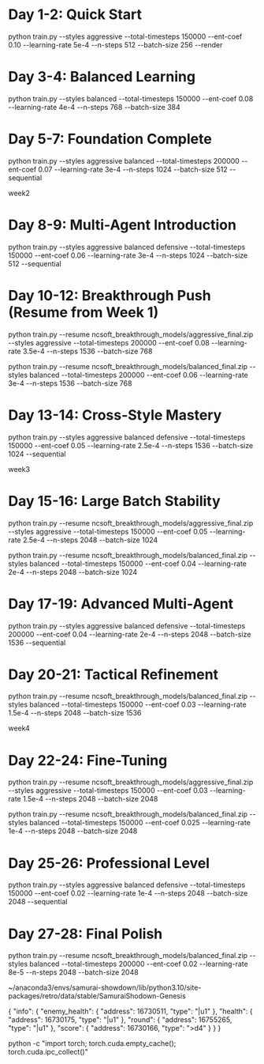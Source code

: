 # Day 1-2: Quick Start
python train.py --styles aggressive --total-timesteps 150000 --ent-coef 0.10 --learning-rate 5e-4 --n-steps 512 --batch-size 256 --render

# Day 3-4: Balanced Learning  
python train.py --styles balanced --total-timesteps 150000 --ent-coef 0.08 --learning-rate 4e-4 --n-steps 768 --batch-size 384

# Day 5-7: Foundation Complete
python train.py --styles aggressive balanced --total-timesteps 200000 --ent-coef 0.07 --learning-rate 3e-4 --n-steps 1024 --batch-size 512 --sequential





week2

# Day 8-9: Multi-Agent Introduction
python train.py --styles aggressive balanced defensive --total-timesteps 150000 --ent-coef 0.06 --learning-rate 3e-4 --n-steps 1024 --batch-size 512 --sequential

# Day 10-12: Breakthrough Push (Resume from Week 1)
python train.py --resume ncsoft_breakthrough_models/aggressive_final.zip --styles aggressive --total-timesteps 200000 --ent-coef 0.08 --learning-rate 3.5e-4 --n-steps 1536 --batch-size 768

python train.py --resume ncsoft_breakthrough_models/balanced_final.zip --styles balanced --total-timesteps 200000 --ent-coef 0.06 --learning-rate 3e-4 --n-steps 1536 --batch-size 768

# Day 13-14: Cross-Style Mastery
python train.py --styles aggressive balanced defensive --total-timesteps 150000 --ent-coef 0.05 --learning-rate 2.5e-4 --n-steps 1536 --batch-size 1024 --sequential



week3


# Day 15-16: Large Batch Stability
python train.py --resume ncsoft_breakthrough_models/aggressive_final.zip --styles aggressive --total-timesteps 150000 --ent-coef 0.05 --learning-rate 2.5e-4 --n-steps 2048 --batch-size 1024

python train.py --resume ncsoft_breakthrough_models/balanced_final.zip --styles balanced --total-timesteps 150000 --ent-coef 0.04 --learning-rate 2e-4 --n-steps 2048 --batch-size 1024

# Day 17-19: Advanced Multi-Agent
python train.py --styles aggressive balanced defensive --total-timesteps 200000 --ent-coef 0.04 --learning-rate 2e-4 --n-steps 2048 --batch-size 1536 --sequential

# Day 20-21: Tactical Refinement
python train.py --resume ncsoft_breakthrough_models/balanced_final.zip --styles balanced --total-timesteps 150000 --ent-coef 0.03 --learning-rate 1.5e-4 --n-steps 2048 --batch-size 1536



week4

# Day 22-24: Fine-Tuning
python train.py --resume ncsoft_breakthrough_models/aggressive_final.zip --styles aggressive --total-timesteps 150000 --ent-coef 0.03 --learning-rate 1.5e-4 --n-steps 2048 --batch-size 2048

python train.py --resume ncsoft_breakthrough_models/balanced_final.zip --styles balanced --total-timesteps 150000 --ent-coef 0.025 --learning-rate 1e-4 --n-steps 2048 --batch-size 2048

# Day 25-26: Professional Level
python train.py --styles aggressive balanced defensive --total-timesteps 150000 --ent-coef 0.02 --learning-rate 1e-4 --n-steps 2048 --batch-size 2048 --sequential

# Day 27-28: Final Polish
python train.py --resume ncsoft_breakthrough_models/balanced_final.zip --styles balanced --total-timesteps 200000 --ent-coef 0.02 --learning-rate 8e-5 --n-steps 2048 --batch-size 2048






~/anaconda3/envs/samurai-showdown/lib/python3.10/site-packages/retro/data/stable/SamuraiShodown-Genesis

{
  "info": {
    "enemy_health": {
      "address": 16730511,
      "type": "|u1"
    },
    "health": {
      "address": 16730175,
      "type": "|u1"
    },
    "round": {
      "address": 16755265,
      "type": "|u1"
    },
    "score": {
      "address": 16730166,
      "type": ">d4"
    }
  }
}



python -c "import torch; torch.cuda.empty_cache(); torch.cuda.ipc_collect()"
